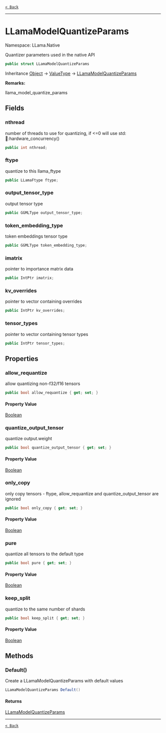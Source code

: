 [`< Back`](./)

---

# LLamaModelQuantizeParams

Namespace: LLama.Native

Quantizer parameters used in the native API

```csharp
public struct LLamaModelQuantizeParams
```

Inheritance [Object](https://docs.microsoft.com/en-us/dotnet/api/system.object) → [ValueType](https://docs.microsoft.com/en-us/dotnet/api/system.valuetype) → [LLamaModelQuantizeParams](./llama.native.llamamodelquantizeparams.md)

**Remarks:**

llama_model_quantize_params

## Fields

### **nthread**

number of threads to use for quantizing, if &lt;=0 will use std::thread::hardware_concurrency()

```csharp
public int nthread;
```

### **ftype**

quantize to this llama_ftype

```csharp
public LLamaFtype ftype;
```

### **output_tensor_type**

output tensor type

```csharp
public GGMLType output_tensor_type;
```

### **token_embedding_type**

token embeddings tensor type

```csharp
public GGMLType token_embedding_type;
```

### **imatrix**

pointer to importance matrix data

```csharp
public IntPtr imatrix;
```

### **kv_overrides**

pointer to vector containing overrides

```csharp
public IntPtr kv_overrides;
```

### **tensor_types**

pointer to vector containing tensor types

```csharp
public IntPtr tensor_types;
```

## Properties

### **allow_requantize**

allow quantizing non-f32/f16 tensors

```csharp
public bool allow_requantize { get; set; }
```

#### Property Value

[Boolean](https://docs.microsoft.com/en-us/dotnet/api/system.boolean)<br>

### **quantize_output_tensor**

quantize output.weight

```csharp
public bool quantize_output_tensor { get; set; }
```

#### Property Value

[Boolean](https://docs.microsoft.com/en-us/dotnet/api/system.boolean)<br>

### **only_copy**

only copy tensors - ftype, allow_requantize and quantize_output_tensor are ignored

```csharp
public bool only_copy { get; set; }
```

#### Property Value

[Boolean](https://docs.microsoft.com/en-us/dotnet/api/system.boolean)<br>

### **pure**

quantize all tensors to the default type

```csharp
public bool pure { get; set; }
```

#### Property Value

[Boolean](https://docs.microsoft.com/en-us/dotnet/api/system.boolean)<br>

### **keep_split**

quantize to the same number of shards

```csharp
public bool keep_split { get; set; }
```

#### Property Value

[Boolean](https://docs.microsoft.com/en-us/dotnet/api/system.boolean)<br>

## Methods

### **Default()**

Create a LLamaModelQuantizeParams with default values

```csharp
LLamaModelQuantizeParams Default()
```

#### Returns

[LLamaModelQuantizeParams](./llama.native.llamamodelquantizeparams.md)<br>

---

[`< Back`](./)
